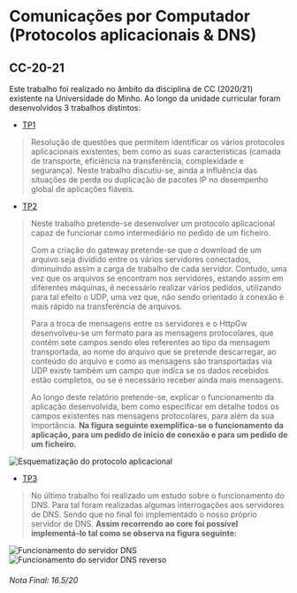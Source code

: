 # Comunicações por Computador (Protocolos aplicacionais & DNS)
## CC-20-21

Este trabalho foi realizado no âmbito da disciplina de CC (2020/21) existente na Universidade do Minho. Ao longo da unidade curricular foram desenvolvidos 3 trabalhos distintos:

- [TP1](https://github.com/pVeloso19/CC-20-21/blob/main/TP1/CC-TP1-PL1-G8.pdf)

> Resolução de questões que permitem identificar os vários protocolos aplicacionais existentes, bem como as suas características (camada de transporte, eficiência na transferência, complexidade e segurança). Neste trabalho discutiu-se, ainda a influência das situações de perda ou duplicação de pacotes IP no desempenho global de aplicações fiáveis.

- [TP2](https://github.com/pVeloso19/CC-20-21/blob/main/TP2/CC-TP2-PL1-G08-Rel.pdf)

> Neste trabalho pretende-se desenvolver um protocolo aplicacional capaz de funcionar como intermediário no pedido de um ficheiro.
>
>Com a criação do gateway pretende-se que o download de um arquivo seja dividido entre os vários servidores conectados, diminuindo assim a carga de trabalho de cada servidor. Contudo, uma vez que os arquivos se encontram nos servidores, estando assim em diferentes máquinas, é necessário realizar vários pedidos, utilizando para tal efeito o UDP, uma vez que, não sendo orientado à conexão é mais rápido na transferência de arquivos.
>
>Para a troca de mensagens entre os servidores e o HttpGw desenvolveu-se um formato para as mensagens protocolares, que contém sete campos sendo eles referentes ao tipo da mensagem transportada, ao nome do arquivo que se pretende descarregar, ao conteúdo do arquivo e como as mensagens são transportadas via UDP existe também um campo que indica se os dados recebidos estão completos, ou se é necessário receber ainda mais mensagens.
>
>Ao longo deste relatório pretende-se, explicar o funcionamento da aplicação desenvolvida, bem como especificar em detalhe todos os campos existentes nas mensagens protocolares, para além da sua importância. **Na figura seguinte exemplifica-se o funcionamento da aplicação, para um pedido de inicio de conexão e para um pedido de um ficheiro.**

<picture>
  <img alt="Esquematização do protocolo aplicacional" src="https://media.discordapp.net/attachments/1002574979252105312/1002575038492450886/Imagem1.png?width=980&height=546">
</picture>

- [TP3](https://github.com/pVeloso19/CC-20-21/blob/main/TP3/relatorio/cc-dns-PL1-G08.pdf)

> No último trabalho foi realizado um estudo sobre o funcionamento do DNS. Para tal foram realizadas algumas interrogações aos servidores de DNS. Sendo que no final foi implementado o nosso próprio servidor de DNS. **Assim recorrendo ao core foi possível implementá-lo tal como se observa na figura seguinte:**

<picture>
  <img alt="Funcionamento do servidor DNS" src="https://cdn.discordapp.com/attachments/1002574979252105312/1002577322198695946/Captura_de_ecra_2022-07-29_150337.png?width=593&height=546">
<picture>
  <img alt="Funcionamento do servidor DNS reverso" src="https://cdn.discordapp.com/attachments/1002574979252105312/1002577322630721596/Captura_de_ecra_2022-07-29_150407.png">
</picture>

###### Nota Final: 16.5/20
